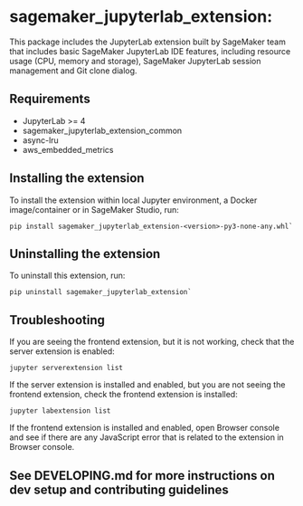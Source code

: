 # sagemaker_jupyterlab_extension:

This package includes the JupyterLab extension built by SageMaker team that includes basic SageMaker JupyterLab IDE features, including resource usage (CPU, memory and storage), SageMaker JupyterLab session management and Git clone dialog. 

## Requirements
* JupyterLab >= 4
* sagemaker_jupyterlab_extension_common
* async-lru
* aws_embedded_metrics

## Installing the extension
To install the extension within local Jupyter environment, a Docker image/container or in SageMaker Studio, run:
```
pip install sagemaker_jupyterlab_extension-<version>-py3-none-any.whl`
```

## Uninstalling the extension
To uninstall this extension, run:
```
pip uninstall sagemaker_jupyterlab_extension`
```

## Troubleshooting
If you are seeing the frontend extension, but it is not working, check that the server extension is enabled:

```
jupyter serverextension list
```

If the server extension is installed and enabled, but you are not seeing the frontend extension, check the frontend extension is installed:
```
jupyter labextension list
```

If the frontend extension is installed and enabled, open Browser console and see if there are any JavaScript error that is related to the extension in Browser console.

## See DEVELOPING.md for more instructions on dev setup and contributing guidelines
